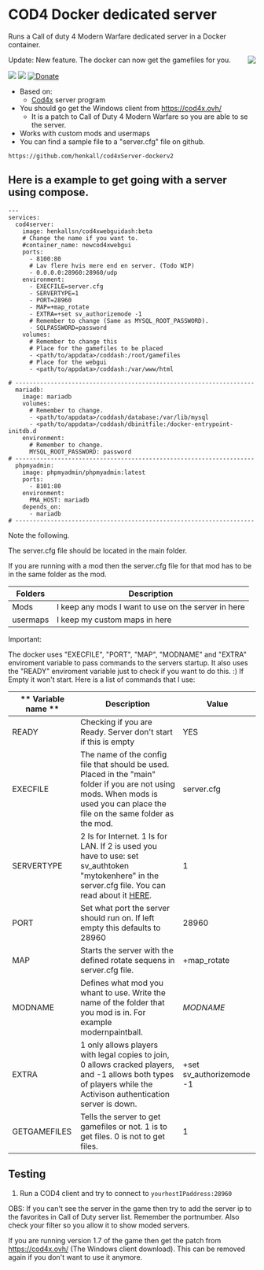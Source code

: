 # COD4 Docker dedicated server #
Runs a Call of duty 4 Modern Warfare dedicated server in a Docker container.

Update: New feature. The docker can now get the gamefiles for you.
<img align="right" src="https://raw.githubusercontent.com/henkall/cod4xServer-dockerv2/main/cod4.ico">

[![](https://images.microbadger.com/badges/version/henkallsn/docker-cod4.svg)](https://microbadger.com/images/henkallsn/docker-cod4 "Image Version")
[![](https://images.microbadger.com/badges/image/henkallsn/docker-cod4.svg)](https://microbadger.com/images/henkallsn/docker-cod4 "Image Size")
[![Donate](https://img.shields.io/badge/Donate-PayPal-green.svg)](https://www.paypal.com/paypalme/henkallsn)
- Based on:
    - [Cod4x](https://cod4x.ovh/) server program
- You should go get the Windows client from https://cod4x.ovh/
    - It is a patch to Call of Duty 4 Modern Warfare so you are able to se the server.
- Works with custom mods and usermaps
- You can find a sample file to a "server.cfg" file on github.
~~~
https://github.com/henkall/cod4xServer-dockerv2
~~~

## Here is a example to get going with a server using compose. ##
~~~
---
services:
  cod4server:
    image: henkallsn/cod4xwebguidash:beta
    # Change the name if you want to.
    #container_name: newcod4xwebgui
    ports: 
      - 8100:80
      # Lav flere hvis mere end en server. (Todo WIP)
      - 0.0.0.0:28960:28960/udp
    environment:
      - EXECFILE=server.cfg
      - SERVERTYPE=1
      - PORT=28960
      - MAP=+map_rotate
      - EXTRA=+set sv_authorizemode -1
      # Remember to change (Same as MYSQL_ROOT_PASSWORD).
	  - SQLPASSWORD=password
    volumes:
      # Remember to change this
      # Place for the gamefiles to be placed
      - <path/to/appdata>/coddash:/root/gamefiles
      # Place for the webgui
      - <path/to/appdata>/coddash:/var/www/html

# --------------------------------------------------------------------
  mariadb:
    image: mariadb
    volumes:
      # Remember to change.
      - <path/to/appdata>/coddash/database:/var/lib/mysql
      - <path/to/appdata>/coddash/dbinitfile:/docker-entrypoint-initdb.d
    environment:
      # Remember to change.
      MYSQL_ROOT_PASSWORD: password
# --------------------------------------------------------------------
  phpmyadmin:
    image: phpmyadmin/phpmyadmin:latest
    ports:
      - 8101:80
    environment:
      PMA_HOST: mariadb
    depends_on:
      - mariadb
# --------------------------------------------------------------------
~~~

Note the following.

The server.cfg file should be located in the main folder. 

If you are running with a mod then the server.cfg file for that mod has to be in the same folder as the mod.

| **Folders** | **Description** |
| --- | --- |
| Mods | I keep any mods I want to use on the server in here |
| usermaps | I keep my custom maps in here |

Important:

The docker uses "EXECFILE", "PORT", "MAP", "MODNAME" and "EXTRA" enviroment variable to pass commands to the servers startup.
It also uses the "READY" enviroment variable just to check if you want to do this. :) If Empty it won't start.
Here is a list of commands that I use:

| ** Variable name ** | **Description** | **Value** |
|---|---|---|
| READY | Checking if you are Ready. Server don't start if this is empty | YES |
| EXECFILE | The name of the config file that should be used. Placed in the "main" folder if you are not using mods. When mods is used you can place the file on the same folder as the mod. | server.cfg |
| SERVERTYPE | 2 Is for Internet. 1 Is for LAN. If 2 is used you have to use: set sv_authtoken "mytokenhere" in the server.cfg file. You can read about it [HERE]. |  1 |
| PORT | Set what port the server should run on. If left empty this defaults to 28960 | 28960 |
| MAP | Starts the server with the defined rotate sequens in server.cfg file. | +map_rotate |
| MODNAME | Defines what mod you whant to use. Write the name of the folder that you mod is in. For example modernpaintball. | $MODNAME$ |
| EXTRA | 1 only allows players with legal copies to join, 0 allows cracked players, and -1 allows both types of players while the Activison authentication server is down. | +set sv_authorizemode -1 |
| GETGAMEFILES | Tells the server to get gamefiles or not. 1 is to get files. 0 is not to get files. | 1 |


[HERE]: https://cod4x.me/index.php?/forums/topic/2814-new-requirement-for-cod4-x-servers-to-get-listed-on-masterserver/
## Testing

1. Run a COD4 client and try to connect to `yourhostIPaddress:28960`

OBS: If you can't see the server in the game then try to add the server ip to the favorites in Call of Duty server list. Remember the portnumber. Also check your filter so you allow it to show moded servers.

If you are running version 1.7 of the game then get the patch from https://cod4x.ovh/ (The Windows client download). This can be removed again if you don't want to use it anymore.
